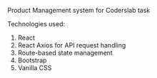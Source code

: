 Product Management system for Coderslab task

Technologies used: 
1. React
2. React Axios for API request handling
3. Route-based state management
4. Bootstrap
5. Vanilla CSS
   
